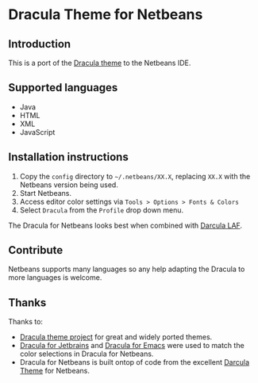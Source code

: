 # Dracula Theme for Netbeans
## Introduction
This is a port of the [Dracula theme](https://draculatheme.com) to the Netbeans IDE.

## Supported languages
- Java
- HTML
- XML
- JavaScript
 
## Installation instructions
1. Copy the `config` directory to `~/.netbeans/XX.X`, replacing `XX.X` with the Netbeans version being used.
2. Start Netbeans.
3. Access editor color settings via `Tools > Options > Fonts & Colors`
4. Select `Dracula` from the `Profile` drop down menu.

The Dracula for Netbeans looks best when combined with [Darcula LAF](http://plugins.netbeans.org/plugin/62424/darcula-laf-for-netbeans).

## Contribute
Netbeans supports many languages so any help adapting the Dracula to more languages is welcome.

## Thanks
Thanks to:
- [Dracula theme project](https://draculatheme.com) for great and widely ported themes.
- [Dracula for Jetbrains](https://github.com/dracula/jetbrains) and [Dracula for Emacs](https://github.com/dracula/emacs) were used to match the color selections in Dracula for Netbeans.
- Dracula for Netbeans is built ontop of code from the excellent [Darcula Theme](https://github.com/bulenkov/Darcula/) for Netbeans.
 
